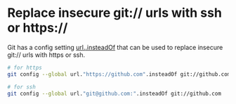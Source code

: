Replace insecure git:// urls with ssh or https://
=================================================

Git has a config setting [url.<base>.insteadOf](https://git-scm.com/docs/git-config#git-config-urlltbasegtinsteadOf)
that can be used to replace insecure git:// urls with https or ssh.

```sh
# for https
git config --global url."https://github.com".insteadOf git://github.com

# for ssh
git config --global url."git@github.com:".insteadOf git://github.com
```
